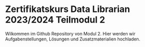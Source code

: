 # Zertifikatskurs Data Librarian 2023/2024 Teilmodul 2

Wilkommen im Github Repository von Modul 2. Hier werden wir Aufgabenstellungen, Lösungen und Zusatzmaterialien hochladen.
